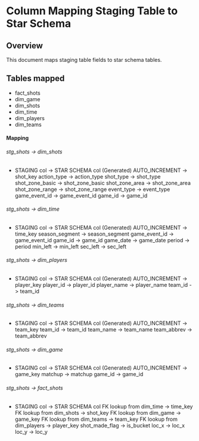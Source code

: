 # Column Mapping Staging Table to Star Schema

## Overview
This document maps staging table fields to star schema tables.

## Tables mapped
- fact_shots
- dim_game
- dim_shots
- dim_time
- dim_players
- dim_teams


#### Mapping 
###### stg_shots -> dim_shots
* STAGING col -> STAR SCHEMA col
(Generated) AUTO_INCREMENT -> shot_key
action_type -> action_type
shot_type -> shot_type
shot_zone_basic -> shot_zone_basic
shot_zone_area -> shot_zone_area
shot_zone_range -> shot_zone_range
event_type -> event_type
game_event_id -> game_event_id
game_id -> game_id

###### stg_shots -> dim_time
* STAGING col -> STAR SCHEMA col
(Generated) AUTO_INCREMENT -> time_key
season_segment -> season_segment
game_event_id -> game_event_id
game_id -> game_id
game_date -> game_date
period -> period
min_left -> min_left
sec_left -> sec_left

###### stg_shots -> dim_players
* STAGING col -> STAR SCHEMA col
(Generated) AUTO_INCREMENT -> player_key
player_id -> player_id
player_name -> player_name
team_id -> team_id

###### stg_shots -> dim_teams
* STAGING col -> STAR SCHEMA col
(Generated) AUTO_INCREMENT -> team_key
team_id -> team_id
team_name -> team_name
team_abbrev -> team_abbrev

###### stg_shots -> dim_game
* STAGING col -> STAR SCHEMA col
(Generated) AUTO_INCREMENT -> game_key
matchup -> matchup
game_id -> game_id


###### stg_shots -> fact_shots
* STAGING col -> STAR SCHEMA col
FK lookup from dim_time -> time_key
FK lookup from dim_shots -> shot_key
FK lookup from dim_game -> game_key
FK lookup from dim_teams -> team_key
FK lookup from dim_players -> player_key
shot_made_flag -> is_bucket
loc_x -> loc_x
loc_y -> loc_y
